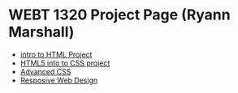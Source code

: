 # WEBT 1320 Project Page (Ryann Marshall)

<ul>
<li><a href="intro_to_html/index.html" target="_blank">intro to HTML Project</a></li>
<li> <a href="html5_introto_css/index.html" target="_blank">HTML5 into to CSS project</a></li>
<li> <a href="adv_css/index.html" target="_blank">Advanced CSS</a></li>
<li> <a href="respon/index.html" target="_blank">Resposive Web Design</a></li>
</ul>